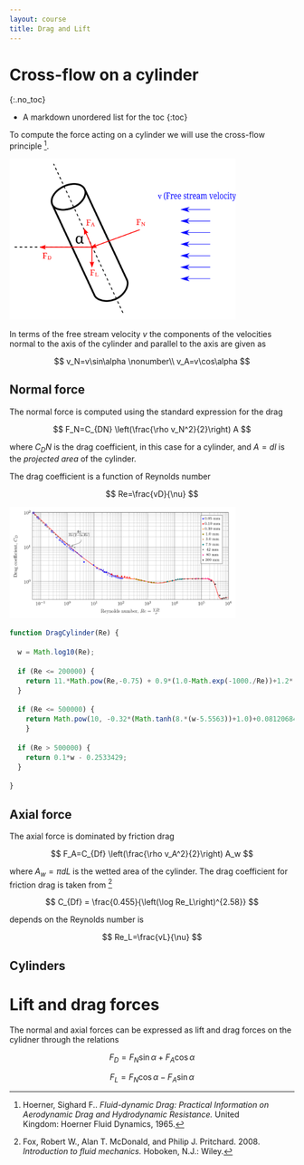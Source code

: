 ```yaml
---
layout: course
title: Drag and Lift
---
```


# Cross-flow on a cylinder
{:.no_toc}

* A markdown unordered list for the toc
{:toc}

To compute the force acting on a cylinder we will use the cross-flow principle [^Hoerner].

[^Hoerner]: Hoerner, Sighard F.. *Fluid-dynamic Drag: Practical Information on Aerodynamic Drag and Hydrodynamic Resistance.* United Kingdom: Hoerner Fluid Dynamics, 1965.

<div class="photo" style="width: 400px;">
<img src="img/cylinder-cross-flow.svg">
</div>

In terms of the free stream velocity $v$ the components of the velocities normal to the axis of the cylinder and parallel to the axis are given as

$$
v_N=v\sin\alpha  \nonumber\\
v_A=v\cos\alpha
$$

## Normal force

The normal force is computed using the standard expression for the drag

$$
F_N=C_{DN} \left(\frac{\rho v_N^2}{2}\right) A
$$

where $C_DN$ is the drag coefficient, in this case for a cylinder, and $A=d l$ is the *projected area* of the cylinder.

The drag coefficient is a function of Reynolds number

$$
Re=\frac{vD}{\nu}
$$

<div class="photo" style="width: 400px;">
  <a href="img/DragCylinder.png"><img src="img/DragCylinder.png" alt="Drag coefficient of a long smooth circular cylinder as a function of Reynolds number."></a>
</div>

```JavaScript
function DragCylinder(Re) {

  w = Math.log10(Re);

  if (Re <= 200000) {
    return 11.*Math.pow(Re,-0.75) + 0.9*(1.0-Math.exp(-1000./Re))+1.2*(1.0-Math.exp(-Math.pow(Re/4500.,0.7)));
  }

  if (Re <= 500000) {
    return Math.pow(10, -0.32*(Math.tanh(8.*(w-5.5563))+1.0)+0.081206842);
    }

  if (Re > 500000) {
    return 0.1*w - 0.2533429;
  }

}
```

## Axial force

The axial force is dominated by friction drag

$$
F_A=C_{Df} \left(\frac{\rho v_A^2}{2}\right) A_w
$$

where $A_w=\pi d L$ is the wetted area of the cylinder.  The drag coefficient for friction drag is taken from [^Fox]

$$
C_{Df} = \frac{0.455}{\left(\log Re_L\right)^{2.58}}
$$


depends on the Reynolds number is




$$
Re_L=\frac{vL}{\nu}
$$

[^Fox]: Fox, Robert W., Alan T. McDonald, and Philip J. Pritchard. 2008. *Introduction to fluid mechanics.* Hoboken, N.J.: Wiley.






## Cylinders




# Lift and drag forces

The normal and axial forces can be expressed as lift and drag forces on the cylidner through the relations

$$
F_D=F_N \sin\alpha + F_A \cos\alpha
$$

$$
F_L=F_N \cos\alpha - F_A\sin\alpha
$$
